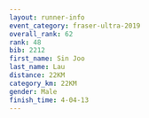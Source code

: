 ```yaml
---
layout: runner-info 
event_category: fraser-ultra-2019 
overall_rank: 62
rank: 48
bib: 2212
first_name: Sin Joo
last_name: Lau
distance: 22KM
category_km: 22KM
gender: Male
finish_time: 4-04-13
---
```

